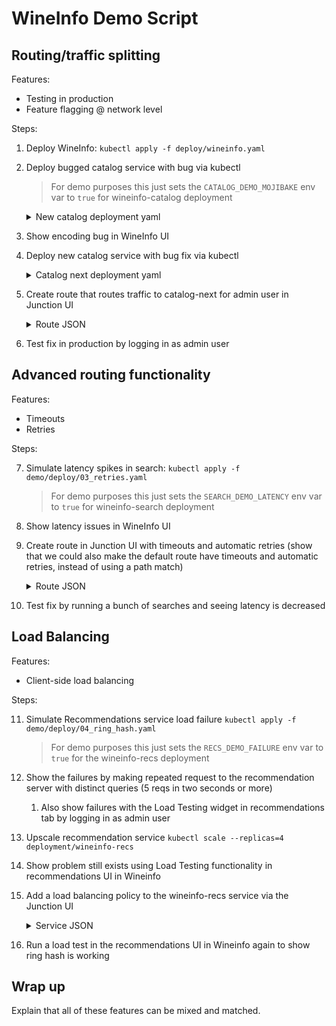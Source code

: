 # WineInfo Demo Script

## Routing/traffic splitting

Features:

* Testing in production
* Feature flagging @ network level

Steps:

1. Deploy WineInfo: `kubectl apply -f deploy/wineinfo.yaml`
2. Deploy bugged catalog service with bug via kubectl
   > For demo purposes this just sets the `CATALOG_DEMO_MOJIBAKE` env var to `true` for wineinfo-catalog deployment
   <details>
      <summary>New catalog deployment yaml</summary>
      
      > This can be deployed by piping it to `kubectl apply -f -` with `echo`: `echo '<YAML>' | kubectl apply -f -`.
   
      ```yml
      apiVersion: apps/v1
      kind: Deployment
      metadata:
        name: wineinfo-catalog
        labels:
          app: wineinfo
      spec:
        replicas: 1
        selector:
          matchLabels:
            app: wineinfo
            service: catalog
        template:
          metadata:
            labels:
              app: wineinfo
              service: catalog
          spec:
            containers:
            - name: main
              image: wineinfo-python:latest
              imagePullPolicy: IfNotPresent
              command: ["fastapi", "run", "/app/catalog_app.py", "--host", "0.0.0.0", "--port", "80"]
              envFrom:
              - configMapRef:
                  name: wineinfo-config
              env:
              - name: CATALOG_DEMO_MOJIBAKE
                value: "true"
      ```
   </details>
   
3. Show encoding bug in WineInfo UI
4. Deploy new catalog service with bug fix via kubectl
   <details>
      <summary>Catalog next deployment yaml</summary>
      
      > This can be deployed by piping it to `kubectl apply -f -` with `echo`: `echo '<YAML>' | kubectl apply -f -`.
      
      ```yml
      apiVersion: apps/v1
      kind: Deployment
      metadata:
        name: wineinfo-catalog-next
        labels:
          app: wineinfo
      spec:
        replicas: 1
        selector:
          matchLabels:
            app: wineinfo
            service: catalog-next
        template:
          metadata:
            labels:
              app: wineinfo
              service: catalog-next
          spec:
            containers:
            - name: main
              image: wineinfo-python:latest
              imagePullPolicy: IfNotPresent
              command: ["fastapi", "run", "/app/catalog_app.py", "--host", "0.0.0.0", "--port", "80"]
              envFrom:
              - configMapRef:
                  name: wineinfo-config
      ---
      apiVersion: v1
      kind: Service
      metadata:
        name: wineinfo-catalog-next
      spec:
        type: ClusterIP
        selector:
          app: wineinfo
          service: catalog-next
        ports:
          - port: 80
      ```
   </details>
   
5. Create route that routes traffic to catalog-next for admin user in Junction UI
   <details>
      <summary>Route JSON</summary>
      
      ```json
      {
        "id": "wineinfo-catalog",
        "tags": {},
        "hostnames": [
          "wineinfo-catalog.default.svc.cluster.local"
        ],
        "ports": [],
        "rules": [
          {
            "matches": [
              {
                "headers": [
                  {
                    "type": "RegularExpression",
                    "name": "baggage",
                    "value": ".*username=admin(,|$).*"
                  }
                ]
              }
            ],
            "backends": [
              {
                "type": "kube",
                "name": "wineinfo-catalog-next",
                "namespace": "default",
                "port": 80,
                "weight": 1
              }
            ]
          },
          {
            "backends": [
              {
                "type": "kube",
                "name": "wineinfo-catalog",
                "namespace": "default",
                "port": 80,
                "weight": 1
              }
            ]
          }
        ]
      }
      ```
   </details>
6. Test fix in production by logging in as admin user

## Advanced routing functionality

Features:

* Timeouts
* Retries

Steps:

7. Simulate latency spikes in search: `kubectl apply -f demo/deploy/03_retries.yaml` 
   > For demo purposes this just sets the `SEARCH_DEMO_LATENCY` env var to `true` for wineinfo-search deployment
8. Show latency issues in WineInfo UI
9. Create route in Junction UI with timeouts and automatic retries (show that we could also make the default route have timeouts and automatic retries, instead of using a path match)
   <details>
      <summary>Route JSON</summary>
      
      ```json
      {
        "id": "wineinfo-search",
        "tags": {},
        "hostnames": [
          "wineinfo-search.default.svc.cluster.local"
        ],
        "ports": [],
        "rules": [
          {
            "matches": [
              {
                "path": {
                  "type": "Exact",
                  "value": "/search/"
                }
              }
            ],
            "timeouts": {
              "backend_request": 0.1
            },
            "retry": {
              "attempts": 5,
              "backoff": 0.1
            },
            "backends": [
              {
                "type": "kube",
                "name": "wineinfo-search",
                "namespace": "default",
                "port": 80,
                "weight": 1
              }
            ]
          },
          {
            "backends": [
              {
                "type": "kube",
                "name": "wineinfo-search",
                "namespace": "default",
                "port": 80,
                "weight": 1
              }
            ]
          }
        ]
      }
      ```
      
      With just the default route:
      ```json
      {
        "id": "wineinfo-search",
        "tags": {},
        "hostnames": [
          "wineinfo-search.default.svc.cluster.local"
        ],
        "ports": [],
        "rules": [
          {
            "timeouts": {
              "backend_request": 0.1
            },
            "retry": {
              "attempts": 5,
              "backoff": 0.1
            },
            "backends": [
              {
                "type": "kube",
                "name": "wineinfo-search",
                "namespace": "default",
                "port": 80,
                "weight": 1
              }
            ]
          }
        ]
      }
      ```
   </details>
11. Test fix by running a bunch of searches and seeing latency is decreased

## Load Balancing

Features:

* Client-side load balancing

Steps:

11. Simulate Recommendations service load failure `kubectl apply -f demo/deploy/04_ring_hash.yaml` 
    > For demo purposes this just sets the `RECS_DEMO_FAILURE` env var to `true` for the wineinfo-recs deployment
12. Show the failures by making repeated request to the recommendation server with distinct queries (5 reqs in two seconds or more)
    1. Also show failures with the Load Testing widget in recommendations tab by logging in as admin user
14. Upscale recommendation service `kubectl scale --replicas=4 deployment/wineinfo-recs`
15. Show problem still exists using Load Testing functionality in recommendations UI in Wineinfo
16. Add a load balancing policy to the wineinfo-recs service via the Junction UI
    <details>
      <summary>Service JSON</summary>
         
      ```json
      {
        "id": {
          "type": "kube",
          "name": "wineinfo-recs",
          "namespace": "default"
        },
        "backends": [
          {
            "port": 80,
            "lb": {
              "type": "RingHash",
              "min_ring_size": 1024,
              "hash_params": [
                {
                  "type": "QueryParam",
                  "name": "query"
                }
              ]
            }
          }
        ]
      }
      ```
    </details>
17. Run a load test in the recommendations UI in Wineinfo again to show ring hash is working

## Wrap up

Explain that all of these features can be mixed and matched.
